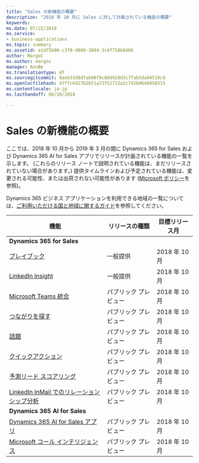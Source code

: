 ```yaml
---
title: "Sales の新機能の概要"
description: "2018 年 10 月に Sales に対して計画されている機能の概要"
keywords: 
ms.date: 07/22/2018
ms.service:
- business-applications
ms.topic: summary
ms.assetid: e1df5b00-c3f0-d808-3804-3c4f758b8406
author: MargoC
ms.author: margoc
manager: AnnBe
ms.translationtype: HT
ms.sourcegitcommit: 8aeb33d0dfab90f9c80d928d3c7fab5da84518c9
ms.openlocfilehash: 47ffc6427b2bf1a73f52722a2c742b0648958315
ms.contentlocale: ja-jp
ms.lasthandoff: 08/16/2018

---
```


# <a name="summary-of-whats-new-in-sales"></a>Sales の新機能の概要

ここでは、2018 年 10 月から 2019 年 3 月の間に Dynamics 365 for Sales および Dynamics 365 AI for Sales アプリでリリースが計画されている機能の一覧を示します。 (これらのリリース ノートで説明されている機能は、まだリリースされていない場合があります。) 提供タイムラインおよび予定されている機能は、変更される可能性、または出荷されない可能性があります ([Microsoft ポリシー](https://go.microsoft.com/fwlink/p/?linkid=2007332)を参照)。

Dynamics 365 ビジネス アプリケーションを利用できる地域の一覧については、[ご利用いただける国と地域に関するガイド](https://aka.ms/dynamics_365_international_availability_deck)を参照してください。 




| 機能                                                              | リリースの種類   | 目標リリース月 |
|----------------------------------------------------------------------|----------------|----------------------|
| **Dynamics 365 for Sales**                                                                                                    | 
| [プレイブック](empower-sellers-with-playbooks.md)                       | 一般提供             | 2018 年 10 月          |
| [LinkedIn Insight](linkedin-insights.md)                          | 一般提供           | 2018 年 10 月          |
| [Microsoft Teams 統合](collaborate-with-microsoft-teams.md) | パブリック プレビュー | 2018 年 10 月          |
| [つながりを探す](who-knows-whom.md)                          | パブリック プレビュー          | 2018 年 10 月          |
| [話題](talking-points.md)                          | パブリック プレビュー          | 2018 年 10 月          |
| [クイックアクション](quick-actions.md)                          | パブリック プレビュー          | 2018 年 10 月          |
| [予測リード スコアリング](predictive-lead-scoring.md)                          | パブリック プレビュー          | 2018 年 10 月          |
| [LinkedIn InMail でのリレーションシップ分析](relationship-analytics-with-linkedin-inmail.md) | パブリック プレビュー | 2018 年 10 月 |
| **Dynamics 365 AI for Sales**                                                                                           |
| [Dynamics 365 AI for Sales アプリ](dynamics-365-ai-sales-app.md)     | パブリック プレビュー  | 2018 年 10 月            |
| [Microsoft コール インテリジェンス](call-intelligence-sales-app.md)     | パブリック プレビュー  | 2018 年 10 月            |



